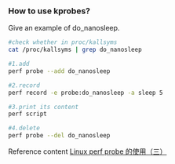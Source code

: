 ### How to use kprobes?
Give an example of do_nanosleep.
```bash
#check whether in proc/kallsyms
cat /proc/kallsyms | grep do_nanosleep

#1.add
perf probe --add do_nanosleep

#2.record
perf record -e probe:do_nanosleep -a sleep 5

#3.print its content
perf script

#4.delete
perf probe --del do_nanosleep

```

Reference content [Linux perf probe 的使用（三）](https://blog.csdn.net/weixin_45030965/article/details/128948982)
